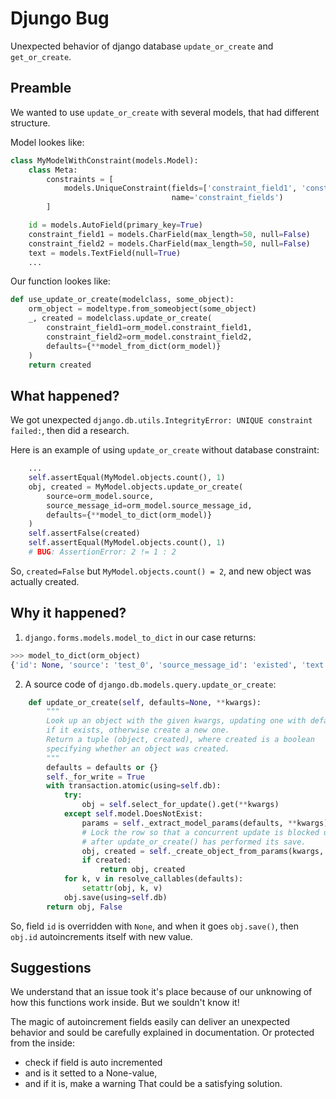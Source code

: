 # Djungo Bug

Unexpected behavior of django database `update_or_create` and `get_or_create`.

## Preamble

We wanted to use `update_or_create` with several models, that had different structure.

Model lookes like:

```python
class MyModelWithConstraint(models.Model):
    class Meta:
        constraints = [
            models.UniqueConstraint(fields=['constraint_field1', 'constraint_field2'],
                                    name='constraint_fields')
        ]

    id = models.AutoField(primary_key=True)
    constraint_field1 = models.CharField(max_length=50, null=False)
    constraint_field2 = models.CharField(max_length=50, null=False)
    text = models.TextField(null=True)
    ...
```

Our function lookes like:

```python
def use_update_or_create(modelclass, some_object):
    orm_object = modeltype.from_someobject(some_object)
    _, created = modelclass.update_or_create(
        constraint_field1=orm_model.constraint_field1,
        constraint_field2=orm_model.constraint_field2,
        defaults={**model_from_dict(orm_model)}
    )
    return created
```

## What happened?

We got unexpected `django.db.utils.IntegrityError: UNIQUE constraint failed:`, then did a research.

Here is an example of using `update_or_create` without database constraint:

```python
    ...
    self.assertEqual(MyModel.objects.count(), 1)
    obj, created = MyModel.objects.update_or_create(
        source=orm_model.source,
        source_message_id=orm_model.source_message_id,
        defaults={**model_to_dict(orm_model)}
    )
    self.assertFalse(created)
    self.assertEqual(MyModel.objects.count(), 1)
    # BUG: AssertionError: 2 != 1 : 2
```

So, `created=False` but `MyModel.objects.count() = 2`, and new object was actually created.

## Why it happened?

1. `django.forms.models.model_to_dict` in our case returns:

```python
>>> model_to_dict(orm_object)
{'id': None, 'source': 'test_0', 'source_message_id': 'existed', 'text': 'once told me'}
```

2. A source code of `django.db.models.query.update_or_create`:

```python
    def update_or_create(self, defaults=None, **kwargs):
        """
        Look up an object with the given kwargs, updating one with defaults
        if it exists, otherwise create a new one.
        Return a tuple (object, created), where created is a boolean
        specifying whether an object was created.
        """
        defaults = defaults or {}
        self._for_write = True
        with transaction.atomic(using=self.db):
            try:
                obj = self.select_for_update().get(**kwargs)
            except self.model.DoesNotExist:
                params = self._extract_model_params(defaults, **kwargs)
                # Lock the row so that a concurrent update is blocked until
                # after update_or_create() has performed its save.
                obj, created = self._create_object_from_params(kwargs, params, lock=True)
                if created:
                    return obj, created
            for k, v in resolve_callables(defaults):
                setattr(obj, k, v)
            obj.save(using=self.db)
        return obj, False
```

So, field `id` is overridden with `None`, and when it goes `obj.save()`, then `obj.id` autoincrements itself with new value.

## Suggestions

We understand that an issue took it's place because of our unknowing of how this functions work inside. But we souldn't know it!

The magic of autoincrement fields easily can deliver an unexpected behavior and sould be carefully explained in documentation.
Or protected from the inside:
- check if field is auto incremented 
- and is it setted to a None-value, 
- and if it is, make a warning
That could be a satisfying solution.
